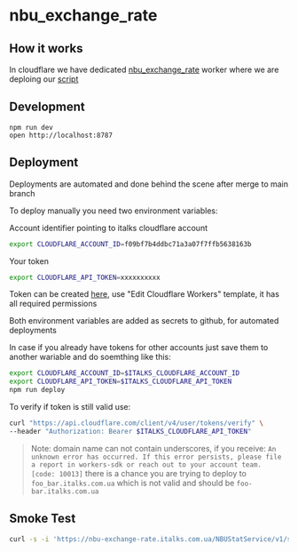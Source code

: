 # nbu_exchange_rate

## How it works

In cloudflare we have dedicated [nbu_exchange_rate](https://dash.cloudflare.com/f09bf7b4ddbc71a3a07f7ffb5638163b/workers/services/view/nbu_exchange_rate/production) worker where we are deploing our [script](index.js)

## Development

```
npm run dev
open http://localhost:8787
```

## Deployment

Deployments are automated and done behind the scene after merge to main branch

To deploy manually you need two environment variables:

Account identifier pointing to italks cloudflare account

```bash
export CLOUDFLARE_ACCOUNT_ID=f09bf7b4ddbc71a3a07f7ffb5638163b
```

Your token

```bash
export CLOUDFLARE_API_TOKEN=xxxxxxxxxx
```

Token can be created [here](https://dash.cloudflare.com/profile/api-tokens), use "Edit Cloudflare Workers" template, it has all required permissions

Both environment variables are added as secrets to github, for automated deployments

In case if you already have tokens for other accounts just save them to another wariable and do soemthing like this:

```bash
export CLOUDFLARE_ACCOUNT_ID=$ITALKS_CLOUDFLARE_ACCOUNT_ID
export CLOUDFLARE_API_TOKEN=$ITALKS_CLOUDFLARE_API_TOKEN
npm run deploy
```

To verify if token is still valid use:

```bash
curl "https://api.cloudflare.com/client/v4/user/tokens/verify" \
--header "Authorization: Bearer $ITALKS_CLOUDFLARE_API_TOKEN"
```

> Note: domain name can not contain underscores, if you receive: `An unknown error has occurred. If this error persists, please file a report in workers-sdk or reach out to your account team. [code: 10013]` there is a chance you are trying to deploy to `foo_bar.italks.com.ua` which is not valid and should be `foo-bar.italks.com.ua`

## Smoke Test

```bash
curl -s -i 'https://nbu-exchange-rate.italks.com.ua/NBUStatService/v1/statdirectory/exchange?valcode=EUR&date=20241003&json'
```
